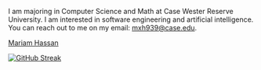 I am majoring in Computer Science and Math at Case Wester Reserve University. I am interested in software engineering and artificial intelligence. 
You can reach out to me on my email: mxh939@case.edu. 

<div class="badge-base LI-profile-badge" data-locale="en_US" data-size="medium" data-theme="light" data-type="VERTICAL" data-vanity="mariam--hassan" data-version="v1"><a class="badge-base__link LI-simple-link" href="https://www.linkedin.com/in/mariam--hassan?trk=profile-badge">Mariam Hassan</a></div>
              

[![GitHub Streak](https://github-readme-streak-stats.herokuapp.com?user=mariam-hassan2&theme=github-dark-blue)](https://git.io/streak-stats)
